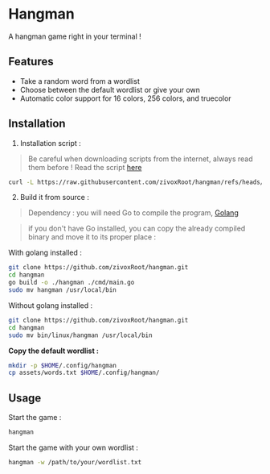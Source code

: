 # Hangman

A hangman game right in your terminal !

## Features

- Take a random word from a wordlist
- Choose between the default wordlist or give your own
- Automatic color support for 16 colors, 256 colors, and truecolor

## Installation

1. Installation script :

> Be careful when downloading scripts from the internet, always read them before ! Read the script [here](https://github.com/zivoxRoot/hangman/blob/main/install.sh)

```Bash
curl -L https://raw.githubusercontent.com/zivoxRoot/hangman/refs/heads/main/install.sh | bash
```

2. Build it from source :

> Dependency : you will need Go to compile the program, [Golang](https://go.dev/)

> if you don't have Go installed, you can copy the already compiled binary and move it to its proper place :

With golang installed :

```bash
git clone https://github.com/zivoxRoot/hangman.git
cd hangman
go build -o ./hangman ./cmd/main.go
sudo mv hangman /usr/local/bin
```

Without golang installed :

```bash
git clone https://github.com/zivoxRoot/hangman.git
cd hangman
sudo mv bin/linux/hangman /usr/local/bin
```

**Copy the default wordlist :**

```Bash
mkdir -p $HOME/.config/hangman
cp assets/words.txt $HOME/.config/hangman/
```

## Usage

Start the game :

```bash
hangman
```

Start the game with your own wordlist :

```Bash
hangman -w /path/to/your/wordlist.txt
```

